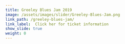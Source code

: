 ```yaml
---
title: Greeley Blues Jam 2019
image: /assets/images/slider/Greeley-Blues-Jam.png
link_path: /greeley-blues-jam/
link_label:  Click her for ticket information
show_slide: true
weight: 0
---
```

